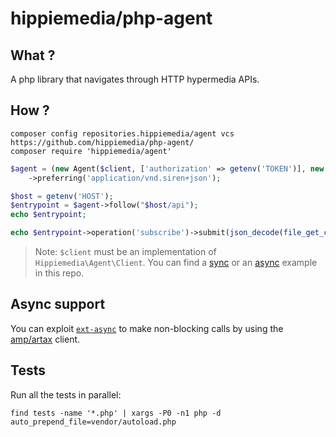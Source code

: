 # hippiemedia/php-agent

## What ?

A php library that navigates through HTTP hypermedia APIs.


## How ?

    composer config repositories.hippiemedia/agent vcs https://github.com/hippiemedia/php-agent/
    composer require 'hippiemedia/agent'

```php
$agent = (new Agent($client, ['authorization' => getenv('TOKEN')], new HalJson(new HalForms), new HalForms, new SirenJson))
    ->preferring('application/vnd.siren+json');

$host = getenv('HOST');
$entrypoint = $agent->follow("$host/api");
echo $entrypoint;

echo $entrypoint->operation('subscribe')->submit(json_decode(file_get_contents('php://stdin'), true));
```

> Note: `$client` must be an implementation of `Hippiemedia\Agent\Client`. You can find a [sync](./example/sync.php) or an [async](./example/async.php) example in this repo.

## Async support

You can exploit [`ext-async`](https://github.com/concurrent-php/ext-async) to make non-blocking calls by using the [amp/artax](src/Client/Async/Amp/Artax.php) client.

## Tests

Run all the tests in parallel:

    find tests -name '*.php' | xargs -P0 -n1 php -d auto_prepend_file=vendor/autoload.php
